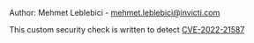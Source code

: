 Author: Mehmet Leblebici - mehmet.leblebici@invicti.com

This custom security check is written to detect [CVE-2022-21587](https://nvd.nist.gov/vuln/detail/cve-2022-21587)